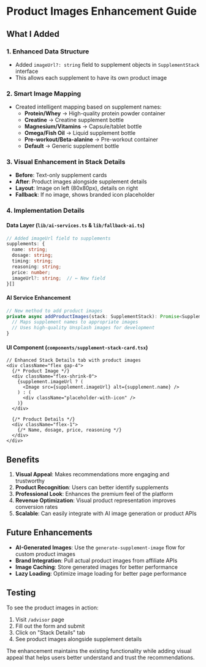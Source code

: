 # Product Images Enhancement Guide

## What I Added

### 1. **Enhanced Data Structure**
- Added `imageUrl?: string` field to supplement objects in `SupplementStack` interface
- This allows each supplement to have its own product image

### 2. **Smart Image Mapping**
- Created intelligent mapping based on supplement names:
  - **Protein/Whey** → High-quality protein powder container
  - **Creatine** → Creatine supplement bottle
  - **Magnesium/Vitamins** → Capsule/tablet bottle
  - **Omega/Fish Oil** → Liquid supplement bottle
  - **Pre-workout/Beta-alanine** → Pre-workout container
  - **Default** → Generic supplement bottle

### 3. **Visual Enhancement in Stack Details**
- **Before**: Text-only supplement cards
- **After**: Product images alongside supplement details
- **Layout**: Image on left (80x80px), details on right
- **Fallback**: If no image, shows branded icon placeholder

### 4. **Implementation Details**

#### Data Layer (`lib/ai-services.ts` & `lib/fallback-ai.ts`)
```typescript
// Added imageUrl field to supplements
supplements: {
  name: string;
  dosage: string;
  timing: string;
  reasoning: string;
  price: number;
  imageUrl?: string;  // ← New field
}[]
```

#### AI Service Enhancement
```typescript
// New method to add product images
private async addProductImages(stack: SupplementStack): Promise<SupplementStack> {
  // Maps supplement names to appropriate images
  // Uses high-quality Unsplash images for development
}
```

#### UI Component (`components/supplement-stack-card.tsx`)
```tsx
// Enhanced Stack Details tab with product images
<div className="flex gap-4">
  {/* Product Image */}
  <div className="flex-shrink-0">
    {supplement.imageUrl ? (
      <Image src={supplement.imageUrl} alt={supplement.name} />
    ) : (
      <div className="placeholder-with-icon" />
    )}
  </div>
  
  {/* Product Details */}
  <div className="flex-1">
    {/* Name, dosage, price, reasoning */}
  </div>
</div>
```

## Benefits

1. **Visual Appeal**: Makes recommendations more engaging and trustworthy
2. **Product Recognition**: Users can better identify supplements
3. **Professional Look**: Enhances the premium feel of the platform
4. **Revenue Optimization**: Visual product representation improves conversion rates
5. **Scalable**: Can easily integrate with AI image generation or product APIs

## Future Enhancements

- **AI-Generated Images**: Use the `generate-supplement-image` flow for custom product images
- **Brand Integration**: Pull actual product images from affiliate APIs
- **Image Caching**: Store generated images for better performance
- **Lazy Loading**: Optimize image loading for better page performance

## Testing

To see the product images in action:
1. Visit `/advisor` page
2. Fill out the form and submit
3. Click on "Stack Details" tab
4. See product images alongside supplement details

The enhancement maintains the existing functionality while adding visual appeal that helps users better understand and trust the recommendations.

